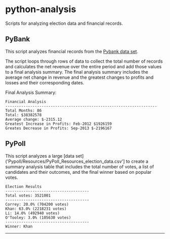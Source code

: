 # python-analysis

Scripts for analyzing election data and financial records. 

## PyBank 

This script analyzes financial records from the [Pybank data set]('PyBank/Resources/Pybank_Resources_budget_data.csv').

The script loops through rows of data to collect the total number of records and calculates the net revenue over the entire period and add those values to a final analysis summary. The final analysis summary includes the average net change in revenue and the greatest changes to profits and losses and their corresponding dates. 

Final Analysis Summary: 

    Financial Analysis
    -------------------------------------------------------------------
    Total Months: 86
    Total: $38382578
    Average change: $-2315.12
    Greatest Increase in Profits: Feb-2012 $1926159
    Greates Decrease in Profits: Sep-2013 $-2196167

## PyPoll

This script analyzes a large [data set]('Pypoll/Resources/PyPoll_Resources_election_data.csv'] to create a summary analysis table that includes the total number of votes, a list of candidates and their outcomes, and the final winner based on popular votes. 

    Election Results
    -------------------------------------
    Total votes: 3521001
    -------------------------------------
    Correy: 20.0% (704200 votes)
    Khan: 63.0% (2218231 votes)
    Li: 14.0% (492940 votes)
    O'Tooley: 3.0% (105630 votes)
    -------------------------------------
    Winner: Khan
-------------------------------------
